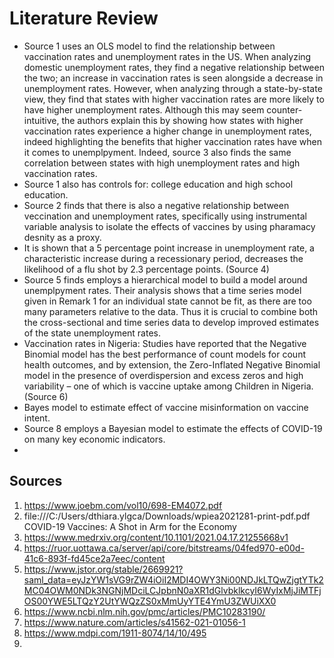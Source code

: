 # Literature Review

- Source 1 uses an OLS model to find the relationship between vaccination rates and unemployment rates in the US. When analyzing domestic unemployment rates, they find a negative relationship between the two; an increase in vaccination rates is seen alongside a decrease in unemployment rates. However, when analyzing through a state-by-state view, they find that states with higher vaccination rates are more likely to have higher unemployment rates. Although this may seem counter-intuitive, the authors explain this by showing how states with higher vaccination rates experience a higher change in unemployment rates, indeed highlighting the benefits that higher vaccination rates have when it comes to unemplpyment. Indeed, source 3 also finds the same correlation between states with high unemployment rates and high vaccination rates.
- Source 1 also has controls for: college education and high school education.
- Source 2 finds that there is also a negative relationship between veccination and unemployment rates, specifically using instrumental variable analysis to isolate the effects of vaccines by using pharamacy desnity as a proxy.
- It is shown that a 5 percentage point increase in unemployment rate, a characteristic increase during a recessionary period, decreases the likelihood of a flu shot by 2.3 percentage points. (Source 4)
- Source 5 finds employs a hierarchical model to build a model around unemplpyment rates. Their analysis shows that a time series model given in Remark 1 for an individual state cannot be fit, as there are too many parameters relative to the data. Thus it is crucial to combine both the cross-sectional and time series data to develop improved estimates of the state unemployment rates.
- Vaccination rates in Nigeria:  Studies have reported that the Negative Binomial model has the best performance of count models for count health outcomes, and by extension, the Zero-Inflated Negative Binomial model in the presence of overdispersion and excess zeros and high variability – one of which is vaccine uptake among Children in Nigeria. (Source 6)
- Bayes model to estimate effect of vaccine misinformation on vaccine intent.
- Source 8 employs a Bayesian model to estimate the effects of COVID-19 on many key economic indicators.
- 


  ## Sources
  1. https://www.joebm.com/vol10/698-EM4072.pdf
  2. file:///C:/Users/dthiara.ylgca/Downloads/wpiea2021281-print-pdf.pdf  COVID-19 Vaccines: A Shot in Arm for the Economy
  3. https://www.medrxiv.org/content/10.1101/2021.04.17.21255668v1
  4. https://ruor.uottawa.ca/server/api/core/bitstreams/04fed970-e00d-41c6-893f-fd45ce2a7eec/content
  5. https://www.jstor.org/stable/2669921?saml_data=eyJzYW1sVG9rZW4iOiI2MDI4OWY3Ni00NDJkLTQwZjgtYTk2MC04OWM0NDk3NGNjMDciLCJpbnN0aXR1dGlvbklkcyI6WyIxMjJiMTFjOS00YWE5LTQzY2UtYWQzZS0xMmUyYTE4YmU3ZWUiXX0
  6. https://www.ncbi.nlm.nih.gov/pmc/articles/PMC10283190/
  7. https://www.nature.com/articles/s41562-021-01056-1
  8. https://www.mdpi.com/1911-8074/14/10/495
  9. 

